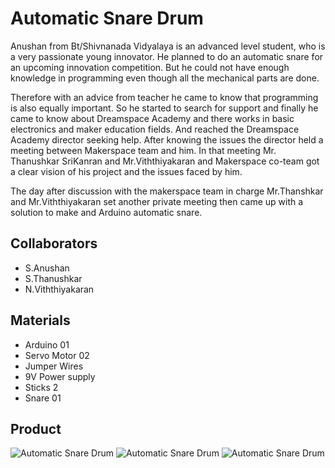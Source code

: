 # Automatic Snare Drum

Anushan from Bt/Shivnanada Vidyalaya is an advanced level student, who is a very passionate young innovator. He planned to do an automatic snare for an upcoming innovation competition. But he could not have enough knowledge in programming even though all the mechanical parts are done.

Therefore with an advice from teacher he came to know that programming is also equally important. So he started to search for support and finally he came to know about Dreamspace Academy and there works in basic electronics and maker education fields. And reached the  Dreamspace Academy director seeking help. After knowing the issues the director held a meeting between Makerspace team and him. In that meeting Mr. Thanushkar  SriKanran and Mr.Viththiyakaran and Makerspace co-team got a clear vision of  his project and the issues faced by him.

The day after discussion with the makerspace team in charge Mr.Thanshkar and Mr.Viththiyakaran set another private meeting then came up with a solution to make and Arduino automatic snare.

## Collaborators
* S.Anushan
* S.Thanushkar
* N.Viththiyakaran

## Materials

* Arduino 01
* Servo Motor 02
* Jumper Wires
* 9V Power supply
* Sticks 2
* Snare 01

## Product 

![Automatic Snare Drum](/images/dreamspace-automatic-snare-oct-2019-1.jpg)
![Automatic Snare Drum](/images/dreamspace-automatic-snare-oct-2019-2.jpg)
![Automatic Snare Drum](/images/dreamspace-automatic-snare-oct-2019-3.jpg)